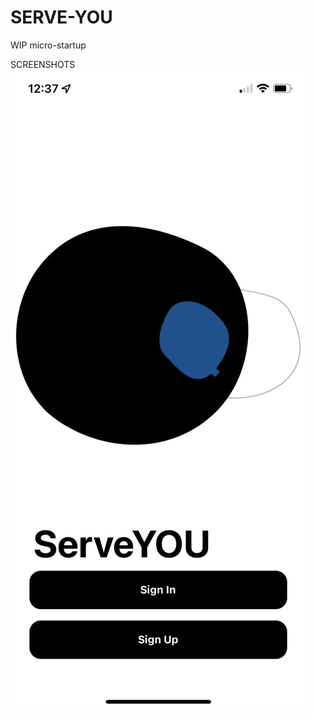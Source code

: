 # SERVE-YOU
WIP micro-startup

SCREENSHOTS
![HomeScreen](src/ScreenShots/HomeScreen.jpg?raw=true "HomeScreen")

